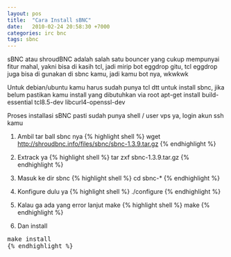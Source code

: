 ```yaml
---
layout: pos
title:  "Cara Install sBNC"
date:   2010-02-24 20:58:30 +7000
categories: irc bnc
tags: sbnc
---
```

sBNC atau shroudBNC adalah salah satu bouncer yang cukup mempunyai fitur mahal, yakni bisa di kasih tcl,
jadi mirip bot eggdrop gitu, tcl eggdrop juga bisa di gunakan di sbnc kamu, jadi kamu bot nya, wkwkwk

Untuk debian/ubuntu kamu harus sudah punya tcl dtt untuk install sbnc, jika belum pastikan kamu install yang dibutuhkan via root
apt-get install build-essential tcl8.5-dev libcurl4-openssl-dev

Proses installasi sBNC pasti sudah punya shell / user vps ya, login akun ssh kamu

1) Ambil tar ball sbnc nya
{% highlight shell %}
wget http://shroudbnc.info/files/sbnc/sbnc-1.3.9.tar.gz
{% endhighlight %}
2) Extrack ya
{% highlight shell %}
tar zxf sbnc-1.3.9.tar.gz
{% endhighlight %}

3) Masuk ke dir sbnc
{% highlight shell %}
cd sbnc-*
{% endhighlight %}

4) Konfigure dulu ya
{% highlight shell %}
./configure
{% endhighlight %}

5) Kalau ga ada yang error lanjut make
{% highlight shell %}
make
{% endhighlight %}

6) Dan install
<pre>
make install
{% endhighlight %}





